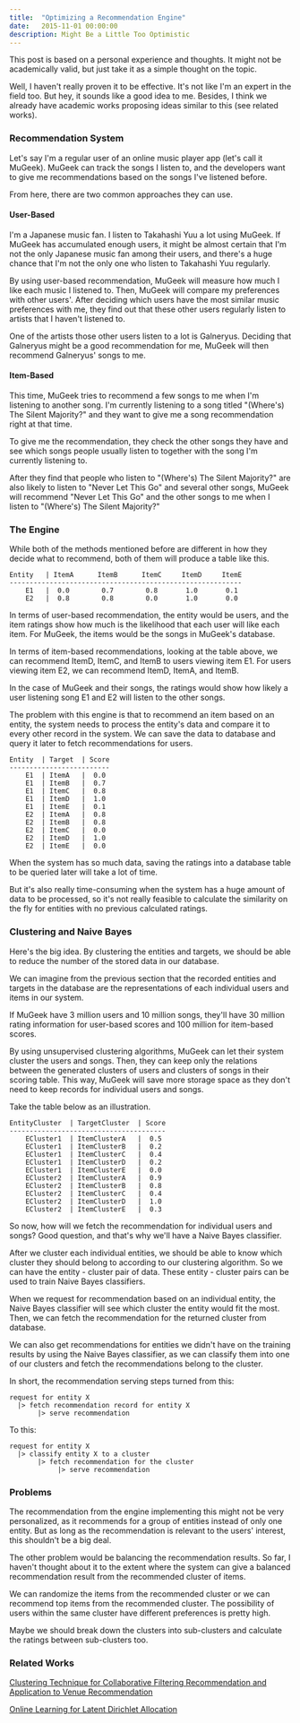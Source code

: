 ```yaml
---
title:  "Optimizing a Recommendation Engine"
date:   2015-11-01 00:00:00
description: Might Be a Little Too Optimistic
---
```


This post is based on a personal experience and thoughts. It might not be academically valid, but just take it as a simple thought on the topic.

Well, I haven't really proven it to be effective. It's not like I'm an expert in the field too. But hey, it sounds like a good idea to me. Besides, I think we already have academic works proposing ideas similar to this (see related works).

### Recommendation System

Let's say I'm a regular user of an online music player app (let's call it MuGeek). MuGeek can track the songs I listen to, and the developers want to give me recommendations based on the songs I've listened before.

From here, there are two common approaches they can use.

#### User-Based

I'm a Japanese music fan. I listen to Takahashi Yuu a lot using MuGeek. If MuGeek has accumulated enough users, it might be almost certain that I'm not the only Japanese music fan among their users, and there's a huge chance that I'm not the only one who listen to Takahashi Yuu regularly.

By using user-based recommendation, MuGeek will measure how much I like each music I listened to. Then, MuGeek will compare my preferences with other users'. After deciding which users have the most similar music preferences with me, they find out that these other users regularly listen to artists that I haven't listened to.

One of the artists those other users listen to a lot is Galneryus. Deciding that Galneryus might be a good recommendation for me, MuGeek will then recommend Galneryus' songs to me.

#### Item-Based

This time, MuGeek tries to recommend a few songs to me when I'm listening to another song. I'm currently listening to a song titled "(Where's) The Silent Majority?" and they want to give me a song recommendation right at that time.

To give me the recommendation, they check the other songs they have and see which songs people usually listen to together with the song I'm currently listening to.

After they find that people who listen to "(Where's) The Silent Majority?" are also likely to listen to "Never Let This Go" and several other songs, MuGeek will recommend "Never Let This Go" and the other songs to me when I listen to "(Where's) The Silent Majority?"

### The Engine

While both of the methods mentioned before are different in how they decide what to recommend, both of them will produce a table like this.

~~~
Entity   | ItemA      ItemB      ItemC     ItemD     ItemE
----------------------------------------------------------
    E1   |  0.0        0.7        0.8       1.0       0.1
    E2   |  0.8        0.8        0.0       1.0       0.0
~~~

In terms of user-based recommendation, the entity would be users, and the item ratings show how much is the likelihood that each user will like each item. For MuGeek, the items would be the songs in MuGeek's database.

In terms of item-based recommendations, looking at the table above, we can recommend ItemD, ItemC, and ItemB to users viewing item E1. For users viewing item E2, we can recommend ItemD, ItemA, and ItemB.

In the case of MuGeek and their songs, the ratings would show how likely a user listening song E1 and E2 will listen to the other songs.

The problem with this engine is that to recommend an item based on an entity, the system needs to process the entity's data and compare it to every other record in the system. We can save the data to database and query it later to fetch recommendations for users.

~~~
Entity  | Target  | Score
-------------------------
    E1  | ItemA   |  0.0
    E1  | ItemB   |  0.7
    E1  | ItemC   |  0.8
    E1  | ItemD   |  1.0
    E1  | ItemE   |  0.1
    E2  | ItemA   |  0.8
    E2  | ItemB   |  0.8
    E2  | ItemC   |  0.0
    E2  | ItemD   |  1.0
    E2  | ItemE   |  0.0
~~~

When the system has so much data, saving the ratings into a database table to be queried later will take a lot of time.

But it's also really time-consuming when the system has a huge amount of data to be processed, so it's not really feasible to calculate the similarity on the fly for entities with no previous calculated ratings.

### Clustering and Naive Bayes

Here's the big idea. By clustering the entities and targets, we should be able to reduce the number of the stored data in our database.

We can imagine from the previous section that the recorded entities and targets in the database are the representations of each individual users and items in our system.

If MuGeek have 3 million users and 10 million songs, they'll have 30 million rating information for user-based scores and 100 million for item-based scores.

By using unsupervised clustering algorithms, MuGeek can let their system cluster the users and songs. Then, they can keep only the relations between the generated clusters of users and clusters of songs in their scoring table. This way, MuGeek will save more storage space as they don't need to keep records for individual users and songs.

Take the table below as an illustration.

~~~
EntityCluster  | TargetCluster  | Score
---------------------------------------
    ECluster1  | ItemClusterA   |  0.5
    ECluster1  | ItemClusterB   |  0.2
    ECluster1  | ItemClusterC   |  0.4
    ECluster1  | ItemClusterD   |  0.2
    ECluster1  | ItemClusterE   |  0.0
    ECluster2  | ItemClusterA   |  0.9
    ECluster2  | ItemClusterB   |  0.8
    ECluster2  | ItemClusterC   |  0.4
    ECluster2  | ItemClusterD   |  1.0
    ECluster2  | ItemClusterE   |  0.3
~~~

So now, how will we fetch the recommendation for individual users and songs? Good question, and that's why we'll have a Naive Bayes classifier.

After we cluster each individual entities, we should be able to know which cluster they should belong to according to our clustering algorithm. So we can have the entity - cluster pair of data. These entity - cluster pairs can be used to train Naive Bayes classifiers.

When we request for recommendation based on an individual entity, the Naive Bayes classifier will see which cluster the entity would fit the most. Then, we can fetch the recommendation for the returned cluster from database.

We can also get recommendations for entities we didn't have on the training results by using the Naive Bayes classifier, as we can classify them into one of our clusters and fetch the recommendations belong to the cluster.

In short, the recommendation serving steps turned from this:

~~~
request for entity X
  |> fetch recommendation record for entity X
       |> serve recommendation
~~~

To this:

~~~
request for entity X
  |> classify entity X to a cluster
       |> fetch recommendation for the cluster
            |> serve recommendation
~~~

### Problems

The recommendation from the engine implementing this might not be very personalized, as it recommends for a group of entities instead of only one entity. But as long as the recommendation is relevant to the users' interest, this shouldn't be a big deal.

The other problem would be balancing the recommendation results. So far, I haven't thought about it to the extent where the system can give a balanced recommendation result from the recommended cluster of items.

We can randomize the items from the recommended cluster or we can recommend top items from the recommended cluster. The possibility of users within the same cluster have different preferences is pretty high.

Maybe we should break down the clusters into sub-clusters and calculate the ratings between sub-clusters too.

### Related Works

[Clustering Technique for Collaborative Filtering Recommendation and Application to Venue Recommendation](http://www.slideshare.net/PhamCuong/clustering-technique-for-collaborative-filtering-recommendation-and-application-to-venue-recommendation)

[Online Learning for Latent Dirichlet Allocation](https://www.cs.princeton.edu/~blei/papers/HoffmanBleiBach2010b.pdf)
